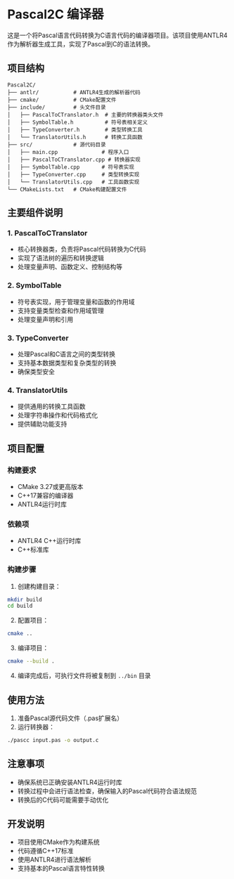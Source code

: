 # Pascal2C 编译器

这是一个将Pascal语言代码转换为C语言代码的编译器项目。该项目使用ANTLR4作为解析器生成工具，实现了Pascal到C的语法转换。

## 项目结构

```
Pascal2C/
├── antlr/           # ANTLR4生成的解析器代码
├── cmake/           # CMake配置文件
├── include/         # 头文件目录
│   ├── PascalToCTranslator.h  # 主要的转换器类头文件
│   ├── SymbolTable.h          # 符号表相关定义
│   ├── TypeConverter.h        # 类型转换工具
│   └── TranslatorUtils.h      # 转换工具函数
├── src/             # 源代码目录
│   ├── main.cpp              # 程序入口
│   ├── PascalToCTranslator.cpp # 转换器实现
│   ├── SymbolTable.cpp       # 符号表实现
│   ├── TypeConverter.cpp     # 类型转换实现
│   └── TranslatorUtils.cpp   # 工具函数实现
└── CMakeLists.txt   # CMake构建配置文件
```

## 主要组件说明

### 1. PascalToCTranslator
- 核心转换器类，负责将Pascal代码转换为C代码
- 实现了语法树的遍历和转换逻辑
- 处理变量声明、函数定义、控制结构等

### 2. SymbolTable
- 符号表实现，用于管理变量和函数的作用域
- 支持变量类型检查和作用域管理
- 处理变量声明和引用

### 3. TypeConverter
- 处理Pascal和C语言之间的类型转换
- 支持基本数据类型和复杂类型的转换
- 确保类型安全

### 4. TranslatorUtils
- 提供通用的转换工具函数
- 处理字符串操作和代码格式化
- 提供辅助功能支持

## 项目配置

### 构建要求
- CMake 3.27或更高版本
- C++17兼容的编译器
- ANTLR4运行时库

### 依赖项
- ANTLR4 C++运行时库
- C++标准库

### 构建步骤
1. 创建构建目录：
```bash
mkdir build
cd build
```

2. 配置项目：
```bash
cmake ..
```

3. 编译项目：
```bash
cmake --build .
```

4. 编译完成后，可执行文件将被复制到 `../bin` 目录

## 使用方法

1. 准备Pascal源代码文件（.pas扩展名）
2. 运行转换器：
```bash
./pascc input.pas -o output.c
```

## 注意事项

- 确保系统已正确安装ANTLR4运行时库
- 转换过程中会进行语法检查，确保输入的Pascal代码符合语法规范
- 转换后的C代码可能需要手动优化

## 开发说明

- 项目使用CMake作为构建系统
- 代码遵循C++17标准
- 使用ANTLR4进行语法解析
- 支持基本的Pascal语言特性转换
